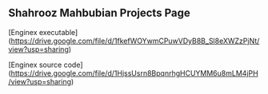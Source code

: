 ## Shahrooz Mahbubian Projects Page

[Enginex executable] (https://drive.google.com/file/d/1fkefWOYwmCPuwVDyB8B_Sl8eXWZzPjNt/view?usp=sharing) 

[Enginex source code] (https://drive.google.com/file/d/1HjssUsrn8BpqnrhgHCUYMM6u8mLM4jPH/view?usp=sharing)

